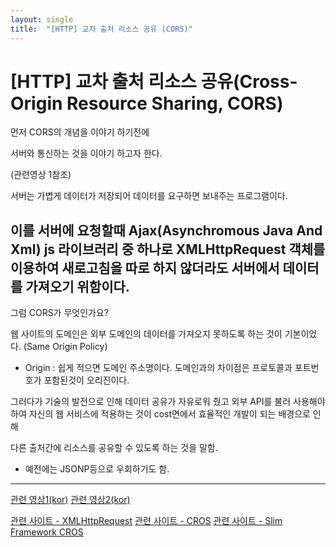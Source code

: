 ```yaml
---
layout: single
title:  "[HTTP] 교차 출처 리소스 공유 (CORS)"
---
```



# [HTTP] 교차 출처 리소스 공유(Cross-Origin Resource Sharing, CORS)


먼저 CORS의 개념을 이야기 하기전에 

서버와 통신하는 것을 이야기 하고자 한다. 

(관련영상 1참조)

서버는 가볍게 데이터가 저장되어 데이터를 요구하면 보내주는 프로그램이다.

이를 서버에 요청할때 Ajax(Asynchromous Java And Xml) js 라이브러리 중 하나로 XMLHttpRequest 객체를 이용하여 새로고침을 따로 하지 않더라도 서버에서 데이터를 가져오기 위함이다.
---

그럼 CORS가 무엇인가요?

웹 사이트의 도메인은 외부 도메인의 데이터를 가져오지 못하도록 하는 것이 기본이었다. (Same Origin Policy)
* Origin : 쉽게 적으면 도메인 주소명이다. 도메인과의 차이점은 프로토콜과 포트번호가 포함된것이 오리진이다.

그러다가 기술의 발전으로 인해 데이터 공유가 자유로워 줬고 외부 API를 불러 사용해야하여 자신의 웹 서비스에 적용하는 것이 cost면에서 효율적인 개발이 되는 배경으로 인해 

다른 출처간에 리소스를 공유할 수 있도록 하는 것을 말함.
* 예전에는 JSONP등으로 우회하기도 함.


---

[관련 영상1(kor)](https://www.youtube.com/watch?v=nKD1atl6cAw)
[관련 영상2(kor)](https://www.youtube.com/watch?v=bW31xiNB8Nc)


[관련 사이트 - XMLHttpRequest](https://developer.mozilla.org/ko/docs/Web/API/XMLHttpRequest)
[관련 사이트 - CROS](https://developer.mozilla.org/ko/docs/Web/HTTP/CORS)
[관련 사이트 - Slim Framework CROS](https://www.slimframework.com/docs/v3/cookbook/enable-cors.html)